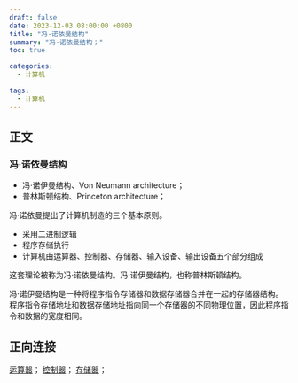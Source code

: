 ```yaml
---
draft: false
date: 2023-12-03 08:00:00 +0800
title: "冯·诺依曼结构"
summary: "冯·诺依曼结构；"
toc: true

categories:
  - 计算机

tags:
  - 计算机
---
```


## 正文

### 冯·诺依曼结构

- 冯·诺伊曼结构、Von Neumann architecture；
- 普林斯顿结构、Princeton architecture；

冯·诺依曼提出了计算机制造的三个基本原则。

- 采用二进制逻辑
- 程序存储执行
- 计算机由运算器、控制器、存储器、输入设备、输出设备五个部分组成

这套理论被称为冯·诺依曼结构。冯·诺伊曼结构，也称普林斯顿结构。

冯·诺伊曼结构是一种将程序指令存储器和数据存储器合并在一起的存储器结构。
程序指令存储地址和数据存储地址指向同一个存储器的不同物理位置，因此程序指令和数据的宽度相同。

## 正向连接

[运算器](/计算机/硬件/运算器)；
[控制器](/计算机/硬件/控制器)；
[存储器](/计算机/硬件/存储器)；
